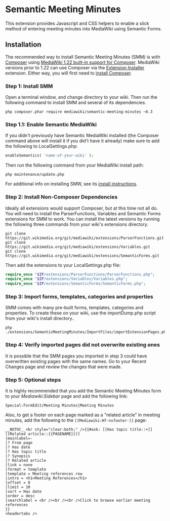 Semantic Meeting Minutes
========================

This extension provides Javascript and CSS helpers to enable a slick method of entering meeting minutes into MediaWiki using Semantic Forms.

Installation
------------

The recommended way to install Semantic Meeting Minutes (SMM) is with [Composer](composer) using
[MediaWiki 1.22 built-in support for Composer](mwcomposer). MediaWiki versions prior to 1.22 can use Composer via the [Extension Installer](extensioninstaller) extension. Either way, you will first need to [install Composer](composerinstall).


### Step 1: Install SMM

Open a terminal window, and change directory to your wiki. Then run the following command to install SMM and several of its dependencies.

    php composer.phar require mediawiki/semantic-meeting-minutes ~0.3

### Step 1.1: Enable Semantic MediaWiki

If you didn't previously have Semantic MediaWiki installed (the Composer command above will install it if you did't have it already) make sure to add the following to LocalSettings.php:

```php
enableSemantics( 'name-of-your-wiki' );
```

Then run the following command from your MediaWiki install path:

    php maintenance/update.php

For additional info on installing SMW, see its [install instructions](smwinstall).

### Step 2: Install Non-Composer Dependencies

Ideally all extensions would support Composer, but at this time not all do. You will need to install the ParserFunctions, Variables and Semantic Forms extensions for SMM to work. You can install the latest versions by running the following three commands from your wiki's extensions directory.

    git clone https://git.wikimedia.org/git/mediawiki/extensions/ParserFunctions.git
    git clone https://git.wikimedia.org/git/mediawiki/extensions/Variables.git
    git clone https://git.wikimedia.org/git/mediawiki/extensions/SemanticForms.git

Then add the extensions to your LocalSettings.php file:

```php
require_once "$IP/extensions/ParserFunctions/ParserFunctions.php";
require_once "$IP/extensions/Variables/Variables.php";
require_once "$IP/extensions/SemanticForms/SemanticForms.php";
```

### Step 3: Import forms, templates, categories and properties

SMM comes with many pre-built forms, templates, categories and properties. To create these on your wiki, use the importDump.php script from your wiki's install directory..

    php ./extensions/SemanticMeetingMinutes/ImportFiles/importExtensionPages.php

### Step 4: Verify imported pages did not overwrite existing ones

It is possible that the SMM pages you imported in step 3 could have overwritten existing pages with the same names. Go to your Recent Changes page and review the changes that were made.

### Step 5: Optional steps

It is highly recommended that you add the Semantic Meeting Minutes form to your _Mediawiki:Sidebar_ page and add the following link:

    Special:FormEdit/Meeting Minutes|Meeting Minutes

Also, to get a footer on each page marked as a "related article" in meeting minutes, add the following to the `[[Mediawiki:Hf-nsfooter-]]` page:

```
__NOTOC__<br style="clear:both;" />{{#ask: [[Has topic title::+]][[Related article::{{PAGENAME}}]]
|mainlabel=-
|? From page
|? Has date
|? Has topic title
|? Synopsis
|? Related article
|link = none
|format = template
|template = Meeting references row
|intro = <h1>Meeting References</h1>
|offset = 0
|limit = 10
|sort = Has date
|order = desc
|searchlabel = <br /><br /><br />Click to browse earlier meeting references
}}
<headertabs />
```


[composer]: https://getcomposer.org/
[mwcomposer]: https://www.mediawiki.org/wiki/Composer
[extensioninstaller]: https://github.com/JeroenDeDauw/ExtensionInstaller/blob/master/README.md
[composerinstall]: https://getcomposer.org/doc/00-intro.md
[smwinstall]: https://github.com/SemanticMediaWiki/SemanticMediaWiki/blob/master/docs/INSTALL.md
